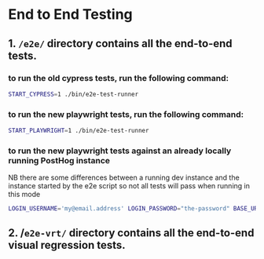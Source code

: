 # End to End Testing

## 1. `/e2e/` directory contains all the end-to-end tests.

### to run the old cypress tests, run the following command:

```bash
START_CYPRESS=1 ./bin/e2e-test-runner
```

### to run the new playwright tests, run the following command:

```bash
START_PLAYWRIGHT=1 ./bin/e2e-test-runner
``` 

### to run the new playwright tests against an already locally running PostHog instance

NB there are some differences between a running dev instance and the instance started by the e2e script so not all tests will pass when running in this mode

```bash
LOGIN_USERNAME='my@email.address' LOGIN_PASSWORD="the-password" BASE_URL='http://localhost:8010' pnpm exec playwright test --ui
```

## 2. /`e2e-vrt/` directory contains all the end-to-end visual regression tests.
